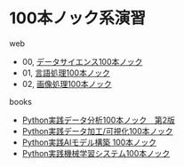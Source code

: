 # 100本ノック系演習
web
- 00, [データサイエンス100本ノック](01%2C%20%E3%83%87%E3%83%BC%E3%82%BF%E3%82%B5%E3%82%A4%E3%82%A8%E3%83%B3%E3%82%B9100%E6%9C%AC%E3%83%8E%E3%83%83%E3%82%AF)
- 01, [言語処理100本ノック](02%2C%20%E8%A8%80%E8%AA%9E%E5%87%A6%E7%90%86100%E6%9C%AC%E3%83%8E%E3%83%83%E3%82%AF)
- 02, [画像処理100本ノック](03%2C%20%E7%94%BB%E5%83%8F%E5%87%A6%E7%90%86100%E6%9C%AC%E3%83%8E%E3%83%83%E3%82%AF)

books
- [Python実践データ分析100本ノック　第2版](https://www.amazon.co.jp/dp/B0B3LQHK1L/ref=sspa_dk_detail_0?psc=1p13NParams&sp_csd=d2lkZ2V0TmFtZT1zcF9kZXRhaWw&spLa=ZW5jcnlwdGVkUXVhbGlmaWVyPUEzRVlPVzcxRFBPMUQ2JmVuY3J5cHRlZElkPUEwODMzOTI5MVhBVzY1OTVPNFNHOSZlbmNyeXB0ZWRBZElkPUEzR1o1WFNLWEgyNUlYJndpZGdldE5hbWU9c3BfZGV0YWlsJmFjdGlvbj1jbGlja1JlZGlyZWN0JmRvTm90TG9nQ2xpY2s9dHJ1ZQ==)
- [Python実践データ加工/可視化100本ノック](https://www.amazon.co.jp/dp/B09B8PB4FG/ref=sspa_dk_detail_0?psc=1p13NParams&sp_csd=d2lkZ2V0TmFtZT1zcF9kZXRhaWw&spLa=ZW5jcnlwdGVkUXVhbGlmaWVyPUEySlBDUURLTzgwM0FHJmVuY3J5cHRlZElkPUEwNjU0NjI1MlRZT0g3MVZNUERGSCZlbmNyeXB0ZWRBZElkPUExNDIwUzRGNFk2NDNIJndpZGdldE5hbWU9c3BfZGV0YWlsJmFjdGlvbj1jbGlja1JlZGlyZWN0JmRvTm90TG9nQ2xpY2s9dHJ1ZQ==)
- [Python実践AIモデル構築 100本ノック](https://www.amazon.co.jp/-/en/%E4%B8%8B%E5%B1%B1%E8%BC%9D%E6%98%8C-ebook/dp/B09G2K5VJ9/ref=sr_1_4?crid=T4NC0BV2MMC4&keywords=100%E6%9C%AC%E3%83%8E%E3%83%83%E3%82%AF&qid=1662105014&s=books&sprefix=100%2Cstripbooks%2C191&sr=1-4)
- [Python実践機械学習システム100本ノック](https://www.amazon.co.jp/-/en/%E4%B8%8B%E5%B1%B1-%E8%BC%9D%E6%98%8C/dp/479806341X/ref=pd_lpo_3?pd_rd_w=BIV4W&content-id=amzn1.sym.d769922e-188a-40cc-a180-3315f856e8d6&pf_rd_p=d769922e-188a-40cc-a180-3315f856e8d6&pf_rd_r=7XJVPY9YHX20G7MBT80B&pd_rd_wg=fawhW&pd_rd_r=f34df23c-5072-4024-bda2-079e98d33169&pd_rd_i=479806341X&psc=1)
